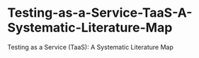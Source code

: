 # Testing-as-a-Service-TaaS-A-Systematic-Literature-Map
Testing as a Service (TaaS): A Systematic Literature Map
